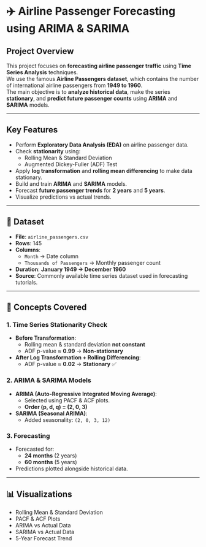 # ✈️ Airline Passenger Forecasting using ARIMA & SARIMA

## Project Overview
This project focuses on **forecasting airline passenger traffic** using **Time Series Analysis** techniques.  
We use the famous **Airline Passengers dataset**, which contains the number of international airline passengers from **1949 to 1960**.  
The main objective is to **analyze historical data**, make the series **stationary**, and **predict future passenger counts** using **ARIMA** and **SARIMA** models.

---

## Key Features
- Perform **Exploratory Data Analysis (EDA)** on airline passenger data.
- Check **stationarity** using:
  - Rolling Mean & Standard Deviation
  - Augmented Dickey-Fuller (ADF) Test
- Apply **log transformation** and **rolling mean differencing** to make data stationary.
- Build and train **ARIMA** and **SARIMA** models.
- Forecast **future passenger trends** for **2 years** and **5 years**.
- Visualize predictions vs actual trends.

---

## 📂 Dataset
- **File**: `airline_passengers.csv`
- **Rows**: 145  
- **Columns**:
  - `Month` → Date column
  - `Thousands of Passengers` → Monthly passenger count
- **Duration**: **January 1949 → December 1960**
- **Source**: Commonly available time series dataset used in forecasting tutorials.

---

## 🧠 Concepts Covered
### 1. Time Series Stationarity Check
- **Before Transformation**:
  - Rolling mean & standard deviation **not constant**
  - ADF p-value ≈ **0.99** → **Non-stationary**
- **After Log Transformation + Rolling Differencing**:
  - ADF p-value ≈ **0.02** → **Stationary** ✅

### 2. ARIMA & SARIMA Models
- **ARIMA (Auto-Regressive Integrated Moving Average)**:
  - Selected using PACF & ACF plots.
  - **Order (p, d, q) = (2, 0, 3)**
- **SARIMA (Seasonal ARIMA)**:
  - Added seasonality: `(2, 0, 3, 12)`

### 3. Forecasting
- Forecasted for:
  - **24 months** (2 years)
  - **60 months** (5 years)
- Predictions plotted alongside historical data.

---

## 📊 Visualizations
- Rolling Mean & Standard Deviation
- PACF & ACF Plots
- ARIMA vs Actual Data
- SARIMA vs Actual Data
- 5-Year Forecast Trend
